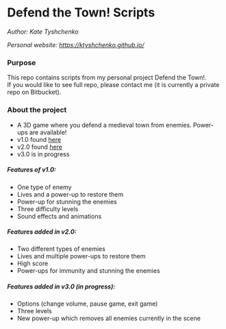 # Defend the Town! Scripts
_Author: Kate Tyshchenko_  

_Personal website: https://ktyshchenko.github.io/_

### Purpose
This repo contains scripts from my personal project Defend the Town!.  
If you would like to see full repo, please contact me (it is currently a private repo on Bitbucket).  

### About the project
- A 3D game where you defend a medieval town from enemies. Power-ups are available!
- v1.0 found [here](https://connect.unity.com/mg/other/defend-the-town)
- v2.0 found [here](https://connect.unity.com/mg/other/defend-the-town-v2-0) 
- v3.0 is in progress

##### Features of v1.0:
- One type of enemy
- Lives and a power-up to restore them
- Power-up for stunning the enemies
- Three difficulty levels
- Sound effects and animations

##### Features added in v2.0:
- Two different types of enemies
- Lives and multiple power-ups to restore them
- High score
- Power-ups for immunity and stunning the enemies  

##### Features added in v3.0 (in progress):
- Options (change volume, pause game, exit game)
- Three levels
- New power-up which removes all enemies currently in the scene
